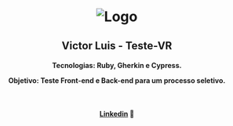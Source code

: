 <h1 align="center">
    <img alt="Logo" src="https://ik.imagekit.io/victorluismf/thumb-desafio_B_Wtb_7LEOr.png?ik-sdk-version=javascript-1.4.3&updatedAt=1646996849254" />
    <br>
</h1>

<h2 align="center">
    Victor Luis - Teste-VR
</h2>

<h4 align="center">
  <p>Tecnologias: Ruby, Gherkin e Cypress.</p>

  <p>Objetivo: Teste Front-end e Back-end para um processo seletivo.</p>
  <br>
</h4>

<h4 align="center">
    <a href="https://www.linkedin.com/in/victorluismf/" target="_blank">Linkedin</a> 👋
</h4>
